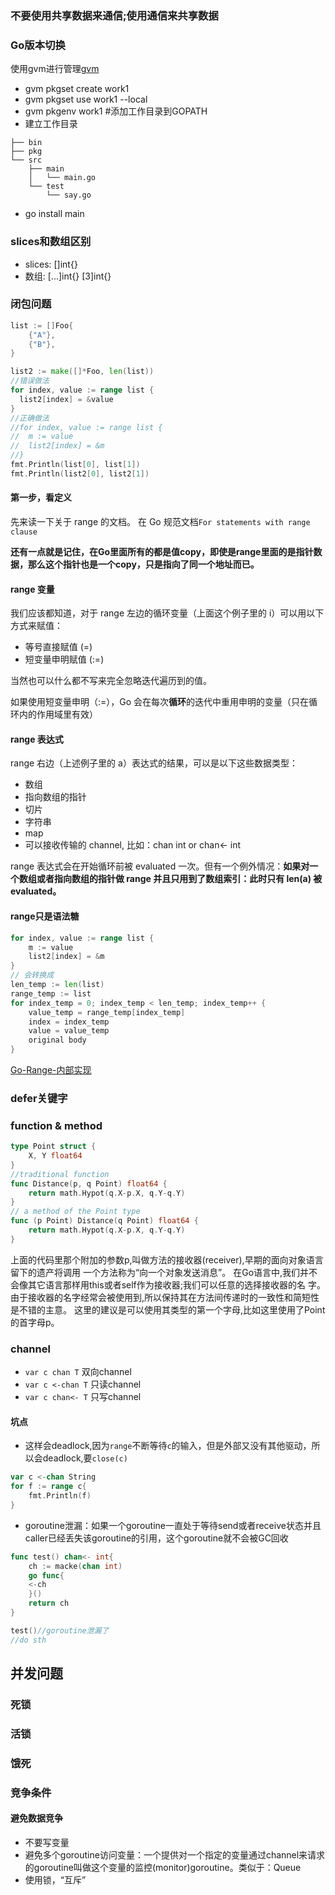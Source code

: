 ### 不要使用共享数据来通信;使用通信来共享数据
### Go版本切换
使用gvm进行管理[gvm](https://github.com/moovweb/gvm)
- gvm pkgset create work1
- gvm pkgset use work1 --local
- gvm pkgenv work1 #添加工作目录到GOPATH
- 建立工作目录
```
├── bin
├── pkg
└── src
    ├── main
    │   └── main.go
    └── test
        └── say.go
```
- go install main

### slices和数组区别
- slices: []int{}
- 数组: [...]int{} [3]int{} 

### 闭包问题
```go
list := []Foo{
    {"A"},
    {"B"},
}

list2 := make([]*Foo, len(list))
//错误做法
for index, value := range list {
  list2[index] = &value
}
//正确做法
//for index, value := range list {
//	m := value
//	list2[index] = &m
//}
fmt.Println(list[0], list[1])
fmt.Println(list2[0], list2[1])
```

#### 第一步，看定义
先来读一下关于 range 的文档。
在 Go 规范文档`For statements with range clause`

**还有一点就是记住，在Go里面所有的都是值copy，即使是range里面的是指针数据，那么这个指针也是一个copy，只是指向了同一个地址而已。**

#### range 变量
 我们应该都知道，对于 range 左边的循环变量（上面这个例子里的 i）可以用以下方式来赋值：
 - 等号直接赋值 (=)
 - 短变量申明赋值 (:=)
 
当然也可以什么都不写来完全忽略迭代遍历到的值。

如果使用短变量申明（:=），Go 会在每次**循环**的迭代中重用申明的变量（只在循环内的作用域里有效）

#### range 表达式
range 右边（上述例子里的 a）表达式的结果，可以是以下这些数据类型：

 - 数组
 - 指向数组的指针
 - 切片
 - 字符串
 - map
 - 可以接收传输的 channel, 比如：chan int or chan<- int
 
range 表达式会在开始循环前被 evaluated 一次。但有一个例外情况：**如果对一个数组或者指向数组的指针做 range 并且只用到了数组索引：此时只有 len(a) 被 evaluated。**

#### range只是语法糖
```go
for index, value := range list {
    m := value
    list2[index] = &m
}
// 会转换成
len_temp := len(list)
range_temp := list
for index_temp = 0; index_temp < len_temp; index_temp++ {
    value_temp = range_temp[index_temp]
    index = index_temp
    value = value_temp
    original body
}
```
[Go-Range-内部实现](http://newt0n.github.io/2017/04/06/Go-Range-%E5%86%85%E9%83%A8%E5%AE%9E%E7%8E%B0/)

### defer关键字

### function & method
```go
type Point struct {
	X, Y float64
}
//traditional function
func Distance(p, q Point) float64 {
	return math.Hypot(q.X-p.X, q.Y-q.Y)
}
// a method of the Point type
func (p Point) Distance(q Point) float64 {
	return math.Hypot(q.X-p.X, q.Y-q.Y)
}
```
上面的代码里那个附加的参数p,叫做方法的接收器(receiver),早期的面向对象语言留下的遗产将调用 一个方法称为“向一个对象发送消息”。
在Go语言中,我们并不会像其它语言那样用this或者self作为接收器;我们可以任意的选择接收器的名 字。由于接收器的名字经常会被使用到,所以保持其在方法间传递时的一致性和简短性是不错的主意。 这里的建议是可以使用其类型的第一个字母,比如这里使用了Point的首字母p。

### channel
- `var c chan T` 双向channel
- `var c <-chan T` 只读channel
- `var c chan<- T` 只写channel


#### 坑点
- 这样会deadlock,因为`range`不断等待`c`的输入，但是外部又没有其他驱动，所以会deadlock,要`close(c)`
```go 
var c <-chan String
for f := range c{
    fmt.Println(f)
}
```
- goroutine泄漏：如果一个goroutine一直处于等待send或者receive状态并且caller已经丢失该goroutine的引用，这个goroutine就不会被GC回收
```go
func test() chan<- int{
    ch := macke(chan int)
    go func{
    <-ch
    }()
    return ch
}

test()//goroutine泄漏了
//do sth
```


## 并发问题
### 死锁
### 活锁
### 饿死
### 竞争条件
#### 避免数据竞争
- 不要写变量
- 避免多个goroutine访问变量：一个提供对一个指定的变量通过channel来请求的goroutine叫做这个变量的监控(monitor)goroutine。类似于：Queue
- 使用锁，“互斥”
